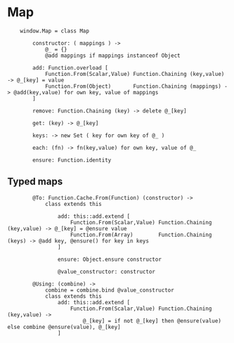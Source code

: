# Map

		
		window.Map = class Map
			
			constructor: ( mappings ) ->
				@_ = {}
				@add mappings if mappings instanceof Object
	
			add: Function.overload [	
				Function.From(Scalar,Value) Function.Chaining (key,value) -> @_[key] = value
				Function.From(Object)       Function.Chaining (mappings) -> @add(key,value) for own key, value of mappings
			]
			
			remove: Function.Chaining (key) -> delete @_[key]
	
			get: (key) -> @_[key]
			
			keys: -> new Set ( key for own key of @_ )
	
			each: (fn) -> fn(key,value) for own key, value of @_
	
			ensure: Function.identity
			

## Typed maps

			
			@To: Function.Cache.From(Function) (constructor) ->
				class extends this
				
					add: this::add.extend [			
						Function.From(Scalar,Value) Function.Chaining (key,value) -> @_[key] = @ensure value
						Function.From(Array)        Function.Chaining (keys) -> @add key, @ensure() for key in keys
					]
					
					ensure: Object.ensure constructor
					
					@value_constructor: constructor
			
			@Using: (combine) ->
				combine = combine.bind @value_constructor
				class extends this
					add: this::add.extend [
						Function.From(Scalar,Value) Function.Chaining (key,value) ->
							@_[key] = if not @_[key] then @ensure(value) else combine @ensure(value), @_[key]
					]
					
